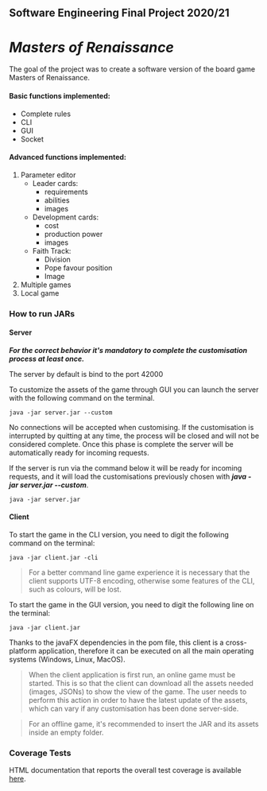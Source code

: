 ## Software Engineering Final Project 2020/21
# _Masters of Renaissance_


The goal of the project was to create a software version of the board game Masters of Renaissance.
#### Basic functions implemented:
 - Complete rules
 - CLI
 - GUI
 - Socket
#### Advanced functions implemented:
 1. Parameter editor
    - Leader cards:
      - requirements 
      - abilities 
      - images
    - Development cards:
      - cost
      - production power
      - images
    - Faith Track:
      - Division
      - Pope favour position
      - Image
 2. Multiple games
 3. Local game

### How to run JARs
#### Server
***For the correct behavior it's mandatory to complete the customisation process at least once.***

The server by default is bind to the port 42000

To customize the assets of the game through GUI you can launch the server with the following command on the terminal.

    java -jar server.jar --custom

No connections will be accepted when customising.
If the customisation is interrupted by quitting at any time, the process will be closed and will not be considered complete.
Once this phase is complete the server will be automatically ready for incoming requests.

If the server is run via the command below it will be ready for incoming requests, and it will load the customisations previously chosen with ***java -jar server.jar --custom***.

    java -jar server.jar

#### Client
To start the game in the CLI version, you need to digit the following command on the terminal:

    java -jar client.jar -cli

>For a better command line game experience it is necessary that the client supports UTF-8 encoding, otherwise some features of the CLI, such as colours, will be lost.

To start the game in the GUI version, you need to digit the following line on the terminal:

    java -jar client.jar

Thanks to the javaFX dependencies in the pom file, this client is a cross-platform application, therefore it can be executed on all the main operating systems (Windows, Linux, MacOS).

>When the client application is first run, an online game must be started. 
This is so that the client can download all the assets needed (images, JSONs) to show the view of the game. The user needs to perform this action
in order to have the latest update of the assets, which can vary if any customisation has been done server-side.

>For an offline game, it's recommended to insert the JAR and its assets inside an empty folder.


### Coverage Tests
HTML documentation that reports the overall test coverage is available [here](https://github.com/ValeriaPante/ing-sw-2021-pante-panzanini-pozza/tree/main/deliverables/CoverageTest).

